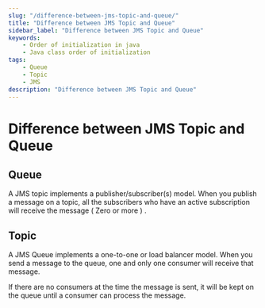 ```yaml
---
slug: "/difference-between-jms-topic-and-queue/"
title: "Difference between JMS Topic and Queue"
sidebar_label: "Difference between JMS Topic and Queue"
keywords:
    - Order of initialization in java
    - Java class order of initialization
tags:
    - Queue
    - Topic
    - JMS
description: "Difference between JMS Topic and Queue"
---
```


# Difference between JMS Topic and Queue

## Queue

A JMS topic implements a publisher/subscriber(s) model. When you publish a message on a topic, all the subscribers who have an active subscription will receive the message ( Zero or more ) .

## Topic

A JMS Queue implements a one-to-one or load balancer model. When you send a message to the queue, one and only one consumer will receive that message.

If there are no consumers at the time the message is sent, it will be kept on the queue until a consumer can process the message.

